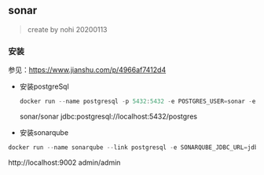 ## sonar

> create by nohi 20200113

### 安装

参见：https://www.jianshu.com/p/4966af7412d4

* 安装postgreSql

  ```kotlin
  docker run --name postgresql -p 5432:5432 -e POSTGRES_USER=sonar -e POSTGRES_PASSWORD=sonar -e POSTGRE_DB=sonar -v postgres_volume:/Users/nohi/data/docker/volumes/postgres_volume -d postgres
  ```

  sonar/sonar   jdbc:postgresql://localhost:5432/postgres

* 安装sonarqube

```cpp
docker run --name sonarqube --link postgresql -e SONARQUBE_JDBC_URL=jdbc:postgresql://postgresql:5432/sonar -p 9002:9000 -d -v sonar_data:/Users/nohi/data/docker/volumes/sona_data -v sonar_extensions:/Users/nohi/data/docker/volumes/sona_extensions sonarqube
```

http://localhost:9002  admin/admin





